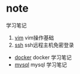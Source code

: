# note
学习笔记

1. [vim](vim.md) vim操作基础
2. [ssh](ssh-free.md) ssh远程主机免密登录

* [docker](docker) docker 学习笔记
* [mysql](mysql) mysql 学习笔记